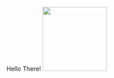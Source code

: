 <p>
  Hello There!
  <img src="https://thumbs.gfycat.com/IgnorantSilverIsabellineshrike.webp" height="150" />
</p>
